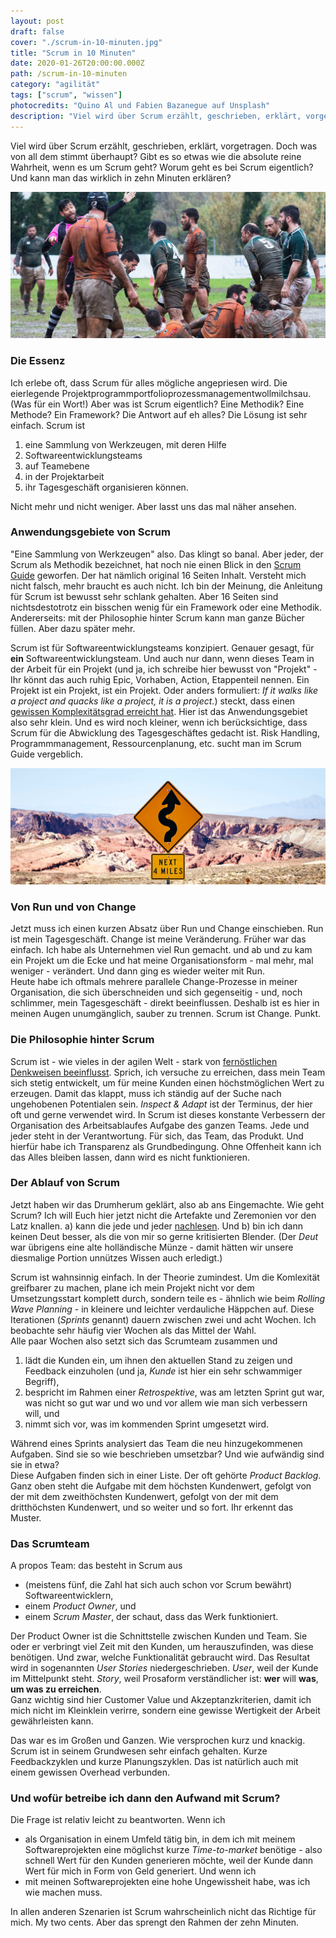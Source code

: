 ```yaml
---
layout: post
draft: false
cover: "./scrum-in-10-minuten.jpg"
title: "Scrum in 10 Minuten"
date: 2020-01-26T20:00:00.000Z
path: /scrum-in-10-minuten
category: "agilität"
tags: ["scrum", "wissen"]
photocredits: "Quino Al und Fabien Bazanegue auf Unsplash"
description: "Viel wird über Scrum erzählt, geschrieben, erklärt, vorgetragen. Doch was von all dem stimmt überhaupt? Gibt es überhaupt so etwas wie die absolute reine Wahrheit, wenn es um Scrum geht? Und worum geht es bei Scrum eigentlich?"
---
```


Viel wird über Scrum erzählt, geschrieben, erklärt, vorgetragen. Doch was von all dem stimmt überhaupt? Gibt es so etwas wie die absolute reine Wahrheit, wenn es um Scrum geht? Worum geht es bei Scrum eigentlich? Und kann man das wirklich in zehn Minuten erklären?

![Scrum in 5 Minuten](./scrum-in-10-minuten.jpg)

### Die Essenz

Ich erlebe oft, dass Scrum für alles mögliche angepriesen wird. Die eierlegende Projektprogrammportfolioprozessmanagementwollmilchsau. (Was für ein Wort!) Aber was ist Scrum eigentlich? Eine Methodik? Eine Methode? Ein Framework? Die Antwort auf eh alles? Die Lösung ist sehr einfach. Scrum ist

1. eine Sammlung von Werkzeugen, mit deren Hilfe
2. Softwareentwicklungsteams
3. auf Teamebene
4. in der Projektarbeit
4. ihr Tagesgeschäft organisieren können.

Nicht mehr und nicht weniger. Aber lasst uns das mal näher ansehen.

### Anwendungsgebiete von Scrum

"Eine Sammlung von Werkzeugen" also. Das klingt so banal. Aber jeder, der Scrum als Methodik bezeichnet, 
hat noch nie einen Blick in den [Scrum Guide](https://www.scrumguides.org/index.html) geworfen. 
Der hat nämlich original 16 Seiten Inhalt. Versteht mich nicht falsch, mehr braucht es auch nicht. 
Ich bin der Meinung, die Anleitung für Scrum ist bewusst sehr schlank gehalten. Aber 16 Seiten sind 
nichtsdestotrotz ein bisschen wenig für ein Framework oder eine Methodik.  
Andererseits: mit der Philosophie hinter Scrum kann man ganze Bücher füllen. Aber dazu später mehr.

Scrum ist für Softwareentwicklungsteams konzipiert. Genauer gesagt, für **ein** Softwareentwicklungsteam. 
Und auch nur dann, wenn dieses Team in der Arbeit für ein Projekt (und ja, ich schreibe hier bewusst von "Projekt" - 
Ihr könnt das auch ruhig Epic, Vorhaben, Action, Etappenteil nennen. Ein Projekt ist ein Projekt, ist ein Projekt. 
Oder anders formuliert: _If it walks like a project and quacks like a project, it is a project._) steckt, 
dass einen [gewissen Komplexitätsgrad erreicht hat](/modernes-projektmanagement-der-methodische-teil#die-qual-der-wahl). 
Hier ist das Anwendungsgebiet also sehr klein. Und es wird noch kleiner, wenn ich berücksichtige, 
dass Scrum für die Abwicklung des Tagesgeschäftes gedacht ist. Risk Handling, Programmmanagement, Ressourcenplanung, etc. 
sucht man im Scrum Guide vergeblich.

![Rund und Change](./run-change-business-scrum.jpg)

### Von Run und von Change

Jetzt muss ich einen kurzen Absatz über Run und Change einschieben. Run ist mein Tagesgeschäft. Change ist meine Veränderung. 
Früher war das einfach. Ich habe als Unternehmen viel Run gemacht. und ab und zu kam ein Projekt um die Ecke 
und hat meine Organisationsform - mal mehr, mal weniger - verändert. Und dann ging es wieder weiter mit Run.  
Heute habe ich oftmals mehrere parallele Change-Prozesse in meiner Organisation, die sich überschneiden und 
sich gegenseitig - und, noch schlimmer, mein Tagesgeschäft - direkt beeinflussen. Deshalb ist es hier in meinen Augen 
unumgänglich, sauber zu trennen. Scrum ist Change. Punkt.

### Die Philosophie hinter Scrum

Scrum ist - wie vieles in der agilen Welt - stark von [fernöstlichen Denkweisen beeinflusst](/warum-im-projektmanagement-so-viel-ueber-fernoestliche-philosophie-geredet-wird). Sprich, ich versuche zu erreichen, dass mein Team sich stetig entwickelt, um für meine Kunden einen höchstmöglichen Wert zu erzeugen. Damit das klappt, muss ich ständig auf der Suche nach ungehobenen Potentialen sein. _Inspect & Adapt_ ist der Terminus, der hier oft und gerne verwendet wird. In Scrum ist dieses konstante Verbessern der Organisation des Arbeitsablaufes Aufgabe des ganzen Teams. Jede und jeder steht in der Verantwortung. Für sich, das Team, das Produkt. Und hierfür habe ich Transparenz als Grundbedingung. Ohne Offenheit kann ich das Alles bleiben lassen, dann wird es nicht funktionieren.

### Der Ablauf von Scrum

Jetzt haben wir das Drumherum geklärt, also ab ans Eingemachte. Wie geht Scrum? Ich will Euch hier jetzt nicht 
die Artefakte und Zeremonien vor den Latz knallen. a) kann die jede und jeder [nachlesen](https://www.scrumguides.org/index.html). 
Und b) bin ich dann keinen Deut besser, als die von mir so gerne kritisierten Blender. 
(Der _Deut_ war übrigens eine alte holländische Münze - damit hätten wir unsere diesmalige Portion unnützes Wissen auch erledigt.)

Scrum ist wahnsinnig einfach. In der Theorie zumindest. Um die Komlexität greifbarer zu machen, plane ich mein 
Projekt nicht vor dem Umsetzungsstart komplett durch, sondern teile es - ähnlich wie beim 
_Rolling Wave Planning_ - in kleinere und leichter verdauliche Häppchen auf. 
Diese Iterationen (_Sprints_ genannt) dauern zwischen zwei und acht Wochen. Ich beobachte sehr häufig vier Wochen als 
das Mittel der Wahl.  
Alle paar Wochen also setzt sich das Scrumteam zusammen und 

1. lädt die Kunden ein, um ihnen den aktuellen Stand zu zeigen und Feedback einzuholen (und ja, _Kunde_ ist hier ein sehr schwammiger Begriff), 
2. bespricht im Rahmen einer _Retrospektive_, was am letzten Sprint gut war, was nicht so gut war und wo und vor allem wie man sich verbessern will, und 
3. nimmt sich vor, was im kommenden Sprint umgesetzt wird.

Während eines Sprints analysiert das Team die neu hinzugekommenen Aufgaben. Sind sie so wie beschrieben umsetzbar? Und wie aufwändig sind sie in etwa?  
Diese Aufgaben finden sich in einer Liste. Der oft gehörte _Product Backlog_. Ganz oben steht die Aufgabe mit dem höchsten Kundenwert, gefolgt von der mit dem zweithöchsten Kundenwert, gefolgt von der mit dem dritthöchsten Kundenwert, und so weiter und so fort. Ihr erkennt das Muster.

### Das Scrumteam

A propos Team: das besteht in Scrum aus 

- (meistens fünf, die Zahl hat sich auch schon vor Scrum bewährt) Softwareentwicklern, 
- einem _Product Owner_, und 
- einem _Scrum Master_, der schaut, dass das Werk funktioniert.

Der Product Owner ist die Schnittstelle zwischen Kunden und Team. Sie oder er verbringt viel Zeit 
mit den Kunden, um herauszufinden, was diese benötigen. Und zwar, welche Funktionalität gebraucht wird. 
Das Resultat wird in sogenannten _User Stories_ niedergeschrieben. _User_, weil der Kunde 
im Mittelpunkt steht. _Story_, weil Prosaform verständlicher ist: **wer** will **was**, **um was zu erreichen**.  
Ganz wichtig sind hier Customer Value und Akzeptanzkriterien, damit ich mich nicht im Kleinklein verirre, sondern eine gewisse Wertigkeit der Arbeit gewährleisten kann.

Das war es im Großen und Ganzen. Wie versprochen kurz und knackig. Scrum ist in seinem Grundwesen sehr einfach gehalten. Kurze Feedbackzyklen und kurze Planungszyklen. Das ist natürlich auch mit einem gewissen Overhead verbunden.

### Und wofür betreibe ich dann den Aufwand mit Scrum?

Die Frage ist relativ leicht zu beantworten. Wenn ich 

- als Organisation in einem Umfeld tätig bin, in dem ich mit meinem Softwareprojekten eine möglichst kurze _Time-to-market_ benötige - also schnell Wert für den Kunden generieren möchte, weil der Kunde dann Wert für mich in Form von Geld generiert. Und wenn ich 
- mit meinen Softwareprojekten eine hohe Ungewissheit habe, was ich wie machen muss.

In allen anderen Szenarien ist Scrum wahrscheinlich nicht das Richtige für mich. My two cents. Aber das sprengt den Rahmen der zehn Minuten.
